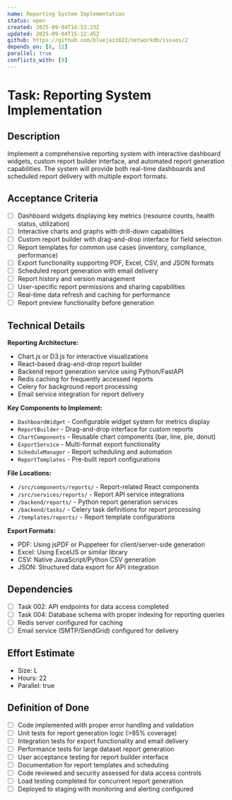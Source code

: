 ```yaml
---
name: Reporting System Implementation
status: open
created: 2025-09-04T14:53:23Z
updated: 2025-09-04T15:12:45Z
github: https://github.com/bluejazz822/networkdb/issues/2
depends_on: [8, 11]
parallel: true
conflicts_with: [9]
---
```


# Task: Reporting System Implementation

## Description
Implement a comprehensive reporting system with interactive dashboard widgets, custom report builder interface, and automated report generation capabilities. The system will provide both real-time dashboards and scheduled report delivery with multiple export formats.

## Acceptance Criteria
- [ ] Dashboard widgets displaying key metrics (resource counts, health status, utilization)
- [ ] Interactive charts and graphs with drill-down capabilities
- [ ] Custom report builder with drag-and-drop interface for field selection
- [ ] Report templates for common use cases (inventory, compliance, performance)
- [ ] Export functionality supporting PDF, Excel, CSV, and JSON formats
- [ ] Scheduled report generation with email delivery
- [ ] Report history and version management
- [ ] User-specific report permissions and sharing capabilities
- [ ] Real-time data refresh and caching for performance
- [ ] Report preview functionality before generation

## Technical Details
**Reporting Architecture:**
- Chart.js or D3.js for interactive visualizations
- React-based drag-and-drop report builder
- Backend report generation service using Python/FastAPI
- Redis caching for frequently accessed reports
- Celery for background report processing
- Email service integration for report delivery

**Key Components to Implement:**
- `DashboardWidget` - Configurable widget system for metrics display
- `ReportBuilder` - Drag-and-drop interface for custom reports
- `ChartComponents` - Reusable chart components (bar, line, pie, donut)
- `ExportService` - Multi-format export functionality
- `ScheduleManager` - Report scheduling and automation
- `ReportTemplates` - Pre-built report configurations

**File Locations:**
- `/src/components/reports/` - Report-related React components
- `/src/services/reports/` - Report API service integrations
- `/backend/reports/` - Python report generation services
- `/backend/tasks/` - Celery task definitions for report processing
- `/templates/reports/` - Report template configurations

**Export Formats:**
- PDF: Using jsPDF or Puppeteer for client/server-side generation
- Excel: Using ExcelJS or similar library
- CSV: Native JavaScript/Python CSV generation
- JSON: Structured data export for API integration

## Dependencies
- [ ] Task 002: API endpoints for data access completed
- [ ] Task 004: Database schema with proper indexing for reporting queries
- [ ] Redis server configured for caching
- [ ] Email service (SMTP/SendGrid) configured for delivery

## Effort Estimate
- Size: L
- Hours: 22
- Parallel: true

## Definition of Done
- [ ] Code implemented with proper error handling and validation
- [ ] Unit tests for report generation logic (>85% coverage)
- [ ] Integration tests for export functionality and email delivery
- [ ] Performance tests for large dataset report generation
- [ ] User acceptance testing for report builder interface
- [ ] Documentation for report templates and scheduling
- [ ] Code reviewed and security assessed for data access controls
- [ ] Load testing completed for concurrent report generation
- [ ] Deployed to staging with monitoring and alerting configured
